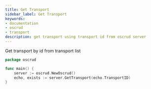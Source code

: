```yaml
---
title: Get Transport
sidebar_label: Get Transport
keywords:
- documentation
- oscrud
- transport
description: get transport using transport id from oscrud server
---
```


Get transport by id from transport list 

```go
package oscrud

func main() {
	server := oscrud.NewOscrud()
	echo, exists := server.GetTransport(echo.TransportID)
}
```